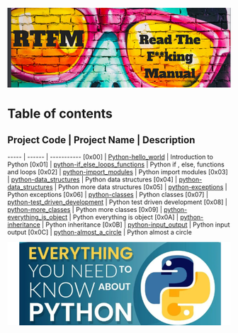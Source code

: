 
![Manual](./assets/dev.png)
# Table of contents
## Project Code | Project Name | Description
----- | ------ | -----------
[0x00] | [Python-hello_world](./0x00-python-hello_world) | Introduction to Python
[0x01] | [python-if_else_loops_functions](./0x01-python-if_else_loops_functions) | Python if , else, functions and loops
[0x02] | [python-import_modules](./0x02-python-import_modules) | Python import modules
[0x03] | [python-data_structures](./0x03-python-data_structures) | Python data structures
[0x04] | [python-data_structures](./0x04-python-more_data_structures) | Python more data structures
[0x05] | [python-exceptions](./0x05-python-exceptions) | Python exceptions
[0x06] | [python-classes](./0x06-python-classes) | Python classes
[0x07] | [python-test_driven_development](./0x07-python-test_driven_development) | Python test driven development
[0x08] | [python-more_classes](./0x08-python-more_classes) | Python more classes
[0x09] | [python-everything_is_object](./0x09-python-everything_is_object) | Python everything  is object
[0x0A] | [python-inheritance](./0x0A-python-inheritance) | Python inheritance
[0x0B] | [python-input_output](./0x0B-python-input_output) | Python input output
[0x0C] | [python-almost_a_circle](./0x0C-python-almost_a_circle) | Python almost a circle

   
   
   
   
   
![Manual](./assets/Screenshot%20from%202023-07-09%2012-10-11.png)
